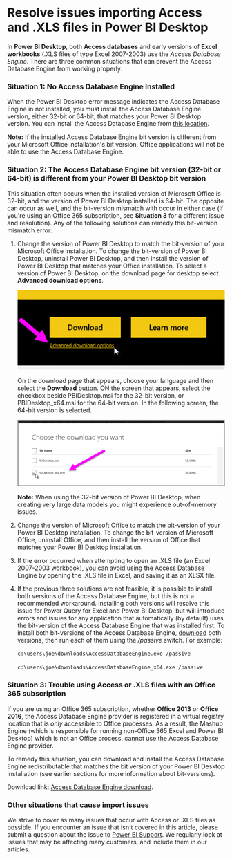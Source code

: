 <properties
   pageTitle="Resolve issues importing Access and .XLS files in Power BI Desktop"
   description="Resolve issues importing Access databases and .XLS spreadsheets in Power BI Desktop and Power Query"
   services="powerbi"
   documentationCenter=""
   authors="davidiseminger"
   manager="erikre"
   backup=""
   editor=""
   tags=""
   qualityFocus="no"
   qualityDate=""/>

<tags
   ms.service="powerbi"
   ms.devlang="NA"
   ms.topic="article"
   ms.tgt_pltfrm="NA"
   ms.workload="powerbi"
   ms.date="07/20/2017"
   ms.author="davidi"/>

# Resolve issues importing Access and .XLS files in Power BI Desktop

In **Power BI Desktop**, both **Access databases** and early versions of **Excel workbooks** (.XLS files of type Excel 2007-2003) use the *Access Database Engine*. There are three common situations that can prevent the Access Database Engine from working properly:

### Situation 1: No Access Database Engine Installed
When the Power BI Desktop error message indicates the Access Database Engine in not installed, you must install the Access Database Engine version, either 32-bit or 64-bit, that matches your Power BI Desktop version. You can install the Access Database Engine from [this location](http://www.microsoft.com/en-us/download/details.aspx?id=13255).

**Note:** If the installed Access Database Engine bit version is different from your Microsoft Office installation's bit version, Office applications will not be able to use the Access Database Engine.


### Situation 2: The Access Database Engine bit version (32-bit or 64-bit) is different from your Power BI Desktop bit version
This situation often occurs when the installed version of Microsoft Office is 32-bit, and the version of Power BI Desktop installed is 64-bit. The opposite can occur as well, and the bit-version mismatch with occur in either case (if you're using an Office 365 subscription, see **Situation 3** for a different issue and resolution). Any of the following solutions can remedy this bit-version mismatch error:

1.  Change the version of Power BI Desktop to match the bit-version of your Microsoft Office installation. To change the bit-version of Power BI Desktop, uninstall Power BI Desktop, and then install the version of Power BI Desktop that matches your Office installation. To select a version of Power BI Desktop, on the download page for desktop select **Advanced download options**.

    ![](media/powerbi-desktop-access-database-errors/desktop-access-errors-1.png)

    On the download page that appears, choose your language and then select the **Download** button. ON the  screen that appears, select the checkbox beside PBIDesktop.msi for the 32-bit version, or PBIDesktop_x64.msi for the 64-bit version. In the following screen, the 64-bit version is selected.

    ![](media/powerbi-desktop-access-database-errors/desktop-access-errors-2.png)

    **Note:** When using the 32-bit version of Power BI Desktop, when creating very large data models you might experience out-of-memory issues.


2.  Change the version of Microsoft Office to match the bit-version of your Power BI Desktop installation. To change the bit-version of Microsoft Office, uninstall Office, and then install the version of Office that matches your Power BI Desktop installation.

3.  If the error occurred when attempting to open an .XLS file (an Excel 2007-2003 workbook), you can avoid using the Access Database Engine by opening the .XLS file in Excel, and saving it as an XLSX file.

4.  If the previous three solutions are not feasible, it is possible to install both versions of the Access Database Engine, but this is *not* a recommended workaround. Installing both versions will resolve this issue for Power Query for Excel and Power BI Desktop, but will introduce errors and issues for any application that automatically (by default) uses the bit-version of the Access Database Engine that was installed first. To install both bit-versions of the Access Database Engine, [download](http://www.microsoft.com/en-us/download/details.aspx?id=13255) both versions, then run each of them using the */passive* switch. For example:

        c:\users\joe\downloads\AccessDatabaseEngine.exe /passive

        c:\users\joe\downloads\AccessDatabaseEngine_x64.exe /passive

### Situation 3: Trouble using Access or .XLS files with an Office 365 subscription

If you are using an Office 365 subscription, whether **Office 2013** or **Office 2016**, the Access Database Engine provider is registered in a virtual registry location that is *only* accessible to Office processes. As a result, the Mashup Engine (which is responsible for running non-Office 365 Excel and Power BI Desktop) which is not an Office process,  cannot use the Access Database Engine provider.

To remedy this situation, you can download and install the Access Database Engine redistributable that matches the bit version of your Power BI Desktop installation (see earlier sections for more information about bit-versions).

Download link: [Access Database Engine download](http://www.microsoft.com/en-us/download/details.aspx?id=13255).


### Other situations that cause import issues

We strive to cover as many issues that occur with Access or .XLS files as possible. If you encounter an issue that isn't covered in this article, please submit a question about the issue to [Power BI Support](https://powerbi.microsoft.com/support/). We regularly look at issues that may be affecting many customers, and include them in our articles.
